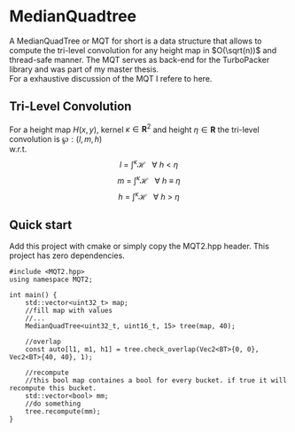 # MedianQuadtree
A MedianQuadTree or MQT for short is a data structure that allows to compute the tri-level convolution for any height map in $O(\sqrt(n))$ and thread-safe manner. The MQT serves as back-end for the TurboPacker library and was part of my master thesis.<br />
For a exhaustive discussion of the MQT I refere to here.

## Tri-Level Convolution
For a height map $H(x, y)$, kernel $\kappa \in \mathbf{R}^2$ and height $\eta \in \mathbf{R}$ the tri-level convolution is $\wp:(l, m, h)$<br />
w.r.t.
$$l \ = \ \int^{\kappa} \mathcal{H}\ \ \  \forall \ h \ < \ \eta$$
$$m \ = \ \int^{\kappa} \mathcal{H}\ \ \  \forall \ h \ \equiv \ \eta$$ 
$$h \ = \ \int^{\kappa} \mathcal{H}\ \ \  \forall \ h \ > \ \eta$$


## Quick start
Add this project with cmake or simply copy the MQT2.hpp header. This project has zero dependencies.

```
#include <MQT2.hpp>
using namespace MQT2;

int main() {
    std::vector<uint32_t> map;
    //fill map with values
    //...
    MedianQuadTree<uint32_t, uint16_t, 15> tree(map, 40);

    //overlap
    const auto[l1, m1, h1] = tree.check_overlap(Vec2<BT>{0, 0}, Vec2<BT>{40, 40}, 1);

    //recompute
    //this bool map containes a bool for every bucket. if true it will recompute this bucket.
    std::vector<bool> mm;
    //do something
    tree.recompute(mm);
}
```
